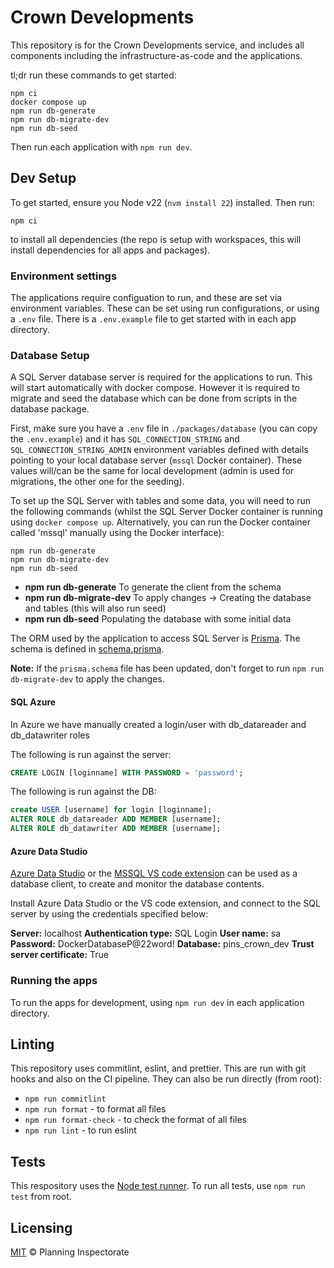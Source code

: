 # Crown Developments

This repository is for the Crown Developments service, and includes all components including the infrastructure-as-code and the applications.

tl;dr run these commands to get started:

```
npm ci
docker compose up
npm run db-generate
npm run db-migrate-dev
npm run db-seed
```

Then run each application with `npm run dev`.

## Dev Setup

To get started, ensure you Node v22 (`nvm install 22`) installed. Then run:

`npm ci`

to install all dependencies (the repo is setup with workspaces, this will install dependencies for all apps and packages).

### Environment settings

The applications require configuation to run, and these are set via environment variables. These can be set using run configurations, or using a `.env` file. There is a `.env.example` file to get started with in each app directory.

### Database Setup

A SQL Server database server is required for the applications to run. This will start automatically with docker compose. However it is required to migrate and seed the database which can be done from scripts in the database package.

First, make sure you have a `.env` file in `./packages/database` (you can copy the `.env.example`) and it has `SQL_CONNECTION_STRING` and `SQL_CONNECTION_STRING_ADMIN` environment variables defined with details pointing to your local database server (`mssql` Docker container). These values will/can be the same for local development (admin is used for migrations, the other one for the seeding).

To set up the SQL Server with tables and some data, you will need to run the following commands (whilst the SQL Server Docker container is running using `docker compose up`. Alternatively, you can run the Docker container called 'mssql' manually using the Docker interface):

```shell
npm run db-generate
npm run db-migrate-dev
npm run db-seed 
```
* **npm run db-generate** To generate the client from the schema
* **npm run db-migrate-dev** To apply changes → Creating the database and tables (this will also run seed)
* **npm run db-seed** Populating the database with some initial data

The ORM used by the application to access SQL Server is [Prisma](https://www.prisma.io/). The schema is defined in [schema.prisma](./packages/database/src/schema.prisma).

**Note:** If the `prisma.schema` file has been updated, don't forget to run `npm run db-migrate-dev` to apply the changes.

#### SQL Azure
In Azure we have manually created a login/user with db_datareader and db_datawriter roles

The following is run against the server:

```sql
CREATE LOGIN [loginname] WITH PASSWORD = 'password';
```

The following is run against the DB:

```sql
create USER [username] for login [loginname];
ALTER ROLE db_datareader ADD MEMBER [username];
ALTER ROLE db_datawriter ADD MEMBER [username];
```

#### Azure Data Studio

[Azure Data Studio](https://learn.microsoft.com/en-us/sql/azure-data-studio/download-azure-data-studio) or the [MSSQL VS code extension](https://marketplace.visualstudio.com/items?itemName=ms-mssql.mssql) can be used as a database client, to create and monitor the database contents.

Install Azure Data Studio or the VS code extension, and connect to the SQL server by using the credentials specified below:

**Server:** localhost
**Authentication type:** SQL Login
**User name:** sa
**Password:** DockerDatabaseP@22word!
**Database:** pins_crown_dev
**Trust server certificate:** True

### Running the apps

To run the apps for development, using `npm run dev` in each application directory.

## Linting

This repository uses commitlint, eslint, and prettier. This are run with git hooks and also on the CI pipeline. They can also be run directly (from root):

* `npm run commitlint`
* `npm run format` - to format all files
* `npm run format-check` - to check the format of all files
* `npm run lint` - to run eslint

## Tests

This respository uses the [Node test runner](https://nodejs.org/docs/latest-v22.x/api/test.html#test-runner). To run all tests, use `npm run test` from root.

## Licensing

[MIT](https://opensource.org/licenses/mit) © Planning Inspectorate
